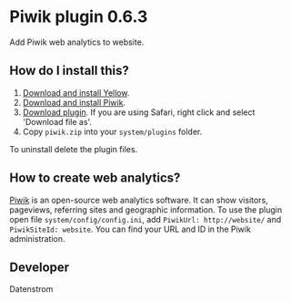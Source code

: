 Piwik plugin 0.6.3
==================
Add Piwik web analytics to website.

## How do I install this?

1. [Download and install Yellow](https://github.com/datenstrom/yellow/).
2. [Download and install Piwik](http://piwik.org/).
3. [Download plugin](https://github.com/datenstrom/yellow-plugins/raw/master/zip/piwik.zip). If you are using Safari, right click and select 'Download file as'.
4. Copy `piwik.zip` into your `system/plugins` folder.

To uninstall delete the plugin files.

## How to create web analytics?

[Piwik](http://piwik.org/) is an open-source web analytics software. It can show visitors, pageviews, referring sites and geographic information. To use the plugin open file `system/config/config.ini`, add `PiwikUrl: http://website/` and `PiwikSiteId: website`. You can find your URL and ID in the Piwik administration.

## Developer

Datenstrom

